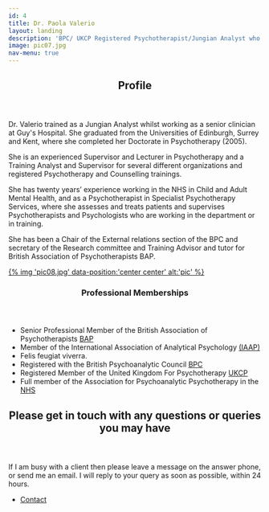 ```yaml
---
id: 4
title: Dr. Paola Valerio
layout: landing
description: 'BPC/ UKCP Registered Psychotherapist/Jungian Analyst who has over twenty years of experience working in the NHS and in Specialist Psychotherapy Services and Professional Training.'
image: pic07.jpg
nav-menu: true
---
```

<!-- Main -->
<div id="main">


<!-- One -->
<section id="one">
	<div class="inner">
		<header class="major">
			<h2>Profile</h2>
		</header>
		<p>Dr. Valerio trained as a Jungian Analyst whilst working as a senior clinician at Guy's Hospital. She graduated from the Universities of Edinburgh, Surrey and Kent, where she completed her Doctorate in Psychotherapy (2005).</p>
    <p>She is an experienced Supervisor and Lecturer in Psychotherapy and a Training Analyst and Supervisor for several different organizations and registered Psychotherapy and Counselling trainings.</p>
    <p>She has twenty years’ experience working in the NHS in Child and Adult Mental Health, and as a Psychotherapist in Specialist Psychotherapy Services, where she assesses and treats patients and supervises Psychotherapists and Psychologists who are working in the department or in training.</p>
    <p>She has been a Chair of the External relations section of the BPC and secretary of the Research committee and Training Advisor and tutor for British Association of Psychotherapists BAP.</p>
	</div>
</section>

<!-- Two -->
<section id="two" class="spotlights">
	<section>
		<a href="landing.html" class="image">
			{% img 'pic08.jpg' data-position:'center center' alt:'pic' %}
		</a>
		<div class="content">
			<div class="inner">
				<header class="major">
					<h3>Professional Memberships</h3>
				</header>
				<ul class="alt">
                    <li>Senior Professional Member of the British Association of Psychotherapists <a href="http://www.bap-psychotherapy.org" target="_blank">BAP</a></li>
                    <li>Member of the International Association of Analytical Psychology <a href="http://www.iaap.org" target="_blank">(IAAP)</a></li>
                    <li>Felis feugiat viverra.</li>
                    <li>Registered with the British Psychoanalytic Council <a href="https://www.bpc.org.uk/" target="_blank">BPC</a></li>
                    <li>Registered Member of the United Kingdom For Psychotherapy <a href="http://www.ukcp.org.uk" target="_blank">UKCP</a></li>
                    <li>Full member of the Association for Psychoanalytic Psychotherapy in the <a href="http://www.nhs.uk" target="_blank">NHS</a></li>
                </ul>
			</div>
		</div>
	</section>
</section>

<!-- Three -->
<section id="three">
	<div class="inner">
		<header class="major">
			<h2>Please get in touch with any questions or queries you may have</h2>
		</header>
		<p>If I am busy with a client then please leave a message on the answer phone, or send me an email. I will reply to your query as soon as possible, within 24 hours.</p>
		<ul class="actions">
			<li><a href="landing.html" class="button next">Contact</a></li>
		</ul>
	</div>
</section>

</div>
